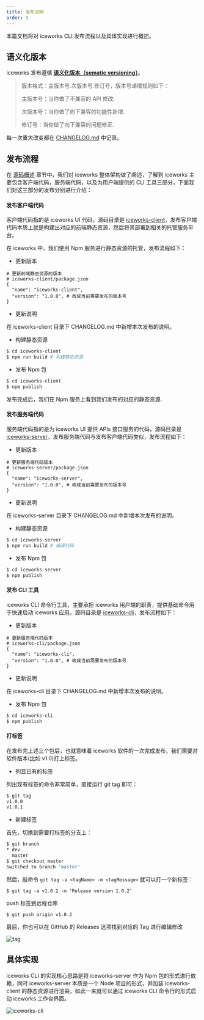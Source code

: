 ```yaml
---
title: 发布说明
order: 5
---
```


本篇文档将对 iceworks CLI 发布流程以及具体实现进行概述。

## 语义化版本

iceworks 发布遵循 **[语义化版本（sematic versioning）](https://semver.org/)**。

> 版本格式：主版本号.次版本号.修订号，版本号递增规则如下：
>
> 主版本号：当你做了不兼容的 API 修改.
>
> 次版本号：当你做了向下兼容的功能性新增.
>
> 修订号：当你做了向下兼容的问题修正.

每一次重大改变都在 [CHANGELOG.md](https://github.com/alibaba/ice/blob/iceworks%2Frelease-3.x/tools/iceworks-cli/CHANGELOG.md) 中记录。

## 发布流程

在 [源码概述](#codebase-overview) 章节中，我们对 iceworks 整体架构做了阐述，了解到 iceworks 主要包含客户端代码，服务端代码，以及为用户端提供的 CLI 工具三部分，下面我们对这三部分的发布分别进行介绍：

#### 发布客户端代码

客户端代码指的是 iceworks UI 代码，源码目录是 [iceworks-client](https://github.com/alibaba/ice/tree/iceworks/release-3.x/packages/iceworks-client)，发布客户端代码本质上就是构建出对应的前端静态资源，然后将其部署到相关的托管服务平台。

在 iceworks 中，我们使用 Npm 服务进行静态资源的托管，发布流程如下：

* 更新版本
```
# 更新前端静态资源的版本
# iceworks-client/package.json
{
  "name": "iceworks-client",
  "version": "1.0.0", # 改成当前需要发布的版本号
}
```

* 更新说明

在 iceworks-client 目录下 CHANGELOG.md 中新增本次发布的说明。

* 构建静态资源

```bash
$ cd iceworks-client
$ npm run build # 构建静态资源
```

* 发布 Npm 包
```bash
$ cd iceworks-client
$ npm publish
```

发布完成后，我们在 Npm 服务上看到我们发布的对应的静态资源.

#### 发布服务端代码

服务端代码指的是为 iceworks UI 提供 APIs 接口服务的代码，源码目录是 [iceworks-server](https://github.com/alibaba/ice/tree/iceworks/release-3.x/packages/iceworks-server)，发布服务端代码与发布客户端代码类似，发布流程如下：

* 更新版本
```
# 更新服务端代码版本
# iceworks-server/package.json
{
  "name": "iceworks-server",
  "version": "1.0.0", # 改成当前需要发布的版本号
}
```

* 更新说明

在 iceworks-server 目录下 CHANGELOG.md 中新增本次发布的说明。

* 构建静态资源

```bash
$ cd iceworks-server
$ npm run build # 编译代码
```

* 发布 Npm 包
```bash
$ cd iceworks-server
$ npm publish
```

#### 发布 CLI 工具

iceworks CLI 命令行工具，主要承担 iceworks 用户端的职责，提供基础命令用于快速启动 iceworks 应用。源码目录是 [iceworks-cli](https://github.com/alibaba/ice/tree/iceworks/release-3.x/packages/iceworks-cli)，发布流程如下：

* 更新版本
```
# 更新服务端代码版本
# iceworks-cli/package.json
{
  "name": "iceworks-cli",
  "version": "1.0.0", # 改成当前需要发布的版本号
}
```

* 更新说明

在 iceworks-cli 目录下 CHANGELOG.md 中新增本次发布的说明。

* 发布 Npm 包

```bash
$ cd iceworks-cli
$ npm publish
```

#### 打标签

在发布完上述三个包后，也就意味着 iceworks 软件的一次完成发布，我们需要对软件版本(比如 v1.0)打上标签。

* 列显已有的标签

列出现有标签的命令非常简单，直接运行 git tag 即可：

```bash
$ git tag
v1.0.0
v1.0.1
```

* 新建标签

首先，切换到需要打标签的分支上：

```bash
$ git branch
* dev
  master
$ git checkout master
Switched to branch 'master'
```

然后，敲命令 `git tag -a <tagName> -m <tagMessage>` 就可以打一个新标签：

```
$ git tag -a v1.0.2 -m 'Release version 1.0.2'
```

push 标签到远程仓库

```
$ git push origin v1.0.2
```

最后，你也可以在 GitHub 的 Releases 选项找到对应的 Tag 进行编辑修改

![tag](https://img.alicdn.com/tfs/TB1BYS6eoGF3KVjSZFoXXbmpFXa-1064-612.png)


## 具体实现

iceworks CLI 的实现核心思路是将 iceworks-server 作为 Npm 包的形式进行依赖，同时 iceworks-server 本质是一个 Node 项目的形式，并加装 iceworks-client 的静态资源进行渲染，如此一来就可以通过 iceworks CLI 命令行的形式启动 iceworks 工作台界面。

![iceworks-cli](https://img.alicdn.com/tfs/TB1efLaekWE3KVjSZSyXXXocXXa-2201-1368.png)
